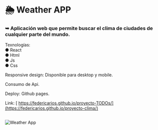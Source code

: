 # 🌦️ Weather APP 
### ➥ Aplicación web que permite buscar el clima de ciudades de cualquier parte del mundo.

Texnologías: <br/>
● React <br/>
● Html <br/>
● Js <br/>
● Css

Responsive design: Disponible para desktop y mobile.

Consumo de Api.

Deploy: Github pages.

Link: [ https://federicarios.github.io/proyecto-TODOs/](https://federicarios.github.io/proyecto-clima/)
## 

![Weather App](https://github.com/FedericaRios/proyecto-clima/assets/98617759/afb63f8e-40e5-450e-8b7c-abad3edcb079)
